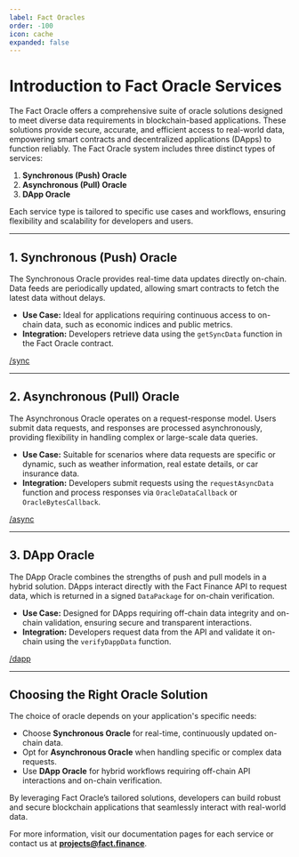 ```yaml
---
label: Fact Oracles
order: -100
icon: cache
expanded: false
---
```


# Introduction to Fact Oracle Services

The Fact Oracle offers a comprehensive suite of oracle solutions designed to meet diverse data requirements in blockchain-based applications. These solutions provide secure, accurate, and efficient access to real-world data, empowering smart contracts and decentralized applications (DApps) to function reliably. The Fact Oracle system includes three distinct types of services:

1. **Synchronous (Push) Oracle**
2. **Asynchronous (Pull) Oracle**
3. **DApp Oracle**

Each service type is tailored to specific use cases and workflows, ensuring flexibility and scalability for developers and users.

---

## 1. Synchronous (Push) Oracle
The Synchronous Oracle provides real-time data updates directly on-chain. Data feeds are periodically updated, allowing smart contracts to fetch the latest data without delays.

- **Use Case:** Ideal for applications requiring continuous access to on-chain data, such as economic indices and public metrics.
- **Integration:** Developers retrieve data using the `getSyncData` function in the Fact Oracle contract.

[/sync](/getting-started/sync/)

---

## 2. Asynchronous (Pull) Oracle
The Asynchronous Oracle operates on a request-response model. Users submit data requests, and responses are processed asynchronously, providing flexibility in handling complex or large-scale data queries.

- **Use Case:** Suitable for scenarios where data requests are specific or dynamic, such as weather information, real estate details, or car insurance data.
- **Integration:** Developers submit requests using the `requestAsyncData` function and process responses via `OracleDataCallback` or `OracleBytesCallback`.

[/async](/getting-started/async/)

---

## 3. DApp Oracle
The DApp Oracle combines the strengths of push and pull models in a hybrid solution. DApps interact directly with the Fact Finance API to request data, which is returned in a signed `DataPackage` for on-chain verification.

- **Use Case:** Designed for DApps requiring off-chain data integrity and on-chain validation, ensuring secure and transparent interactions.
- **Integration:** Developers request data from the API and validate it on-chain using the `verifyDappData` function.

[/dapp](/getting-started/dapp)

---

## Choosing the Right Oracle Solution
The choice of oracle depends on your application's specific needs:

- Choose **Synchronous Oracle** for real-time, continuously updated on-chain data.
- Opt for **Asynchronous Oracle** when handling specific or complex data requests.
- Use **DApp Oracle** for hybrid workflows requiring off-chain API interactions and on-chain verification.

By leveraging Fact Oracle’s tailored solutions, developers can build robust and secure blockchain applications that seamlessly interact with real-world data.

For more information, visit our documentation pages for each service or contact us at **projects@fact.finance**.

